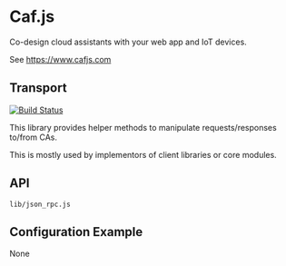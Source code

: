# Caf.js

Co-design cloud assistants with your web app and IoT devices.

See https://www.cafjs.com

## Transport
[![Build Status](https://github.com/cafjs/caf_transport/actions/workflows/push.yml/badge.svg)](https://github.com/cafjs/caf_transport/actions/workflows/push.yml)


This library provides helper methods to manipulate requests/responses to/from CAs.

This is mostly used by implementors of client libraries or core modules.

## API

    lib/json_rpc.js

## Configuration Example

None
